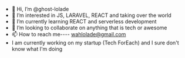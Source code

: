 - 👋 Hi, I’m @ghost-lolade
- 👀 I’m interested in JS, LARAVEL, REACT and taking over the world
- 🌱 I’m currently learning REACT and serverless development
- 💞️ I’m looking to collaborate on anything that is tech or awesome
- 📫 How to reach me---- wahlolade@gmail.com
- I am currently working on my startup (Tech ForEach) and I sure don't know what I'm doing

<!---
ghost-lolade/ghost-lolade is a ✨ special ✨ repository because its `README.md` (this file) appears on your GitHub profile.
You can click the Preview link to take a look at your changes.
--->
